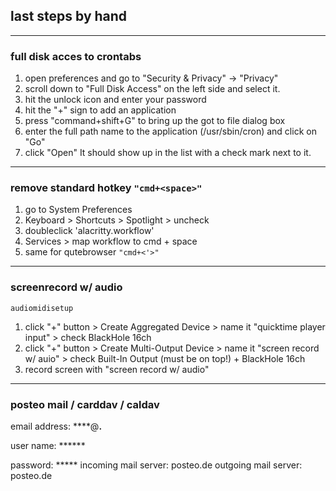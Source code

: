 ## last steps by hand

___

### full disk acces to crontabs

1. open preferences and go to "Security & Privacy" -> "Privacy"
2. scroll down to "Full Disk Access" on the left side and select it.
3. hit the unlock icon and enter your password
4. hit the "+" sign to add an application
5. press "command+shift+G" to bring up the got to file dialog box
6. enter the full path name to the application (/usr/sbin/cron) and click on "Go"
7. click "Open" It should show up in the list with a check mark next to it.
___

### remove standard hotkey `"cmd+<space>"`

1. go to System Preferences
2. Keyboard > Shortcuts > Spotlight > uncheck
3. doubleclick 'alacritty.workflow'
4. Services > map workflow to cmd + space
5. same for qutebrowser `"cmd+<'>"`
___

### screenrecord w/ audio

`audiomidisetup`

1. click "+" button > Create Aggregated Device > name it "quicktime player input" > check BlackHole 16ch
2. click "+" button > Create Multi-Output Device > name it "screen record w/ auio" > check Built-In Output (must be on top!) + BlackHole 16ch
3. record screen with "screen record w/ audio"
___

### posteo mail / carddav / caldav

email address: ****@**.**

user name: ******

password: *****
incoming mail server: posteo.de
outgoing mail server: posteo.de
